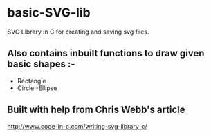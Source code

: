 # basic-SVG-lib
SVG Library in C for creating and saving svg files.


## Also contains inbuilt functions to draw given basic shapes :-

- Rectangle
- Circle
-Ellipse

## Built with help from Chris Webb's article
http://www.code-in-c.com/writing-svg-library-c/
